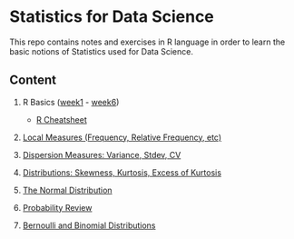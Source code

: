 # Statistics for Data Science

This repo contains notes and exercises in R language in order to learn the basic notions of Statistics used for Data Science.

## Content

1. R Basics ([week1](https://github.com/the-other-mariana/stats-ds/tree/master/week1) - [week6](https://github.com/the-other-mariana/stats-ds/tree/master/week6))

    - [R Cheatsheet](https://github.com/the-other-mariana/stats-ds/blob/master/week5/r-cheatsheet.R)

2. [Local Measures (Frequency, Relative Frequency, etc)](https://github.com/the-other-mariana/stats-ds/tree/master/week7)

3. [Dispersion Measures: Variance, Stdev, CV](https://github.com/the-other-mariana/stats-ds/tree/master/week8)

4. [Distributions: Skewness, Kurtosis, Excess of Kurtosis](https://github.com/the-other-mariana/stats-ds/tree/master/week9)

5. [The Normal Distribution](https://github.com/the-other-mariana/stats-ds/tree/master/week10)

6. [Probability Review](https://github.com/the-other-mariana/stats-ds/tree/master/week12)

6. [Bernoulli and Binomial Distributions](https://github.com/the-other-mariana/stats-ds/tree/master/week13)